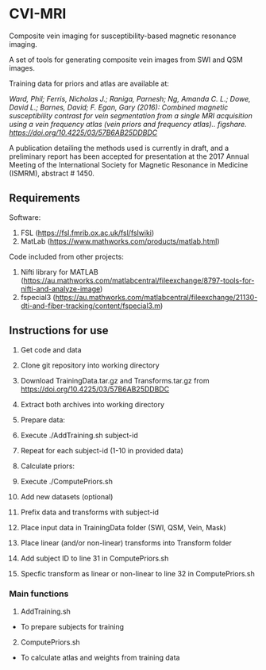 # CVI-MRI
Composite vein imaging for susceptibility-based magnetic resonance imaging.

A set of tools for generating composite vein images from SWI and QSM images.

Training data for priors and atlas are available at: 

*Ward, Phil; Ferris, Nicholas J.; Raniga, Parnesh; Ng, Amanda C. L.; Dowe, David L.; Barnes, David; F. Egan, Gary (2016): Combined magnetic susceptibility contrast for vein segmentation from a single MRI acquisition using a vein frequency atlas (vein priors and frequency atlas).. figshare. https://doi.org/10.4225/03/57B6AB25DDBDC*

A publication detailing the methods used is currently in draft, and a preliminary report has been accepted for presentation at the 2017 Annual Meeting of the International Society for Magnetic Resonance in Medicine (ISMRM), abstract # 1450.

## Requirements

Software:
  1. FSL (https://fsl.fmrib.ox.ac.uk/fsl/fslwiki)
  2. MatLab (https://www.mathworks.com/products/matlab.html)

Code included from other projects:
  1. Nifti library for MATLAB (https://au.mathworks.com/matlabcentral/fileexchange/8797-tools-for-nifti-and-analyze-image)
  2. fspecial3 (https://au.mathworks.com/matlabcentral/fileexchange/21130-dti-and-fiber-tracking/content/fspecial3.m)

## Instructions for use

1. Get code and data
  1. Clone git repository into working directory
  1. Download TrainingData.tar.gz and Transforms.tar.gz from https://doi.org/10.4225/03/57B6AB25DDBDC
  2. Extract both archives into working directory
  
2. Prepare data:
  1. Execute ./AddTraining.sh subject-id
  2. Repeat for each subject-id (1-10 in provided data)
  
3. Calculate priors:
  1. Execute ./ComputePriors.sh
  
4. Add new datasets (optional)
  1. Prefix data and transforms with subject-id
  2. Place input data in TrainingData folder (SWI, QSM, Vein, Mask)
  3. Place linear (and/or non-linear) transforms into Transform folder
  4. Add subject ID to line 31 in ComputePriors.sh
  5. Specfic transform as linear or non-linear to line 32 in ComputePriors.sh

### Main functions

1. AddTraining.sh
  - To prepare subjects for training
2. ComputePriors.sh
  - To calculate atlas and weights from training data

